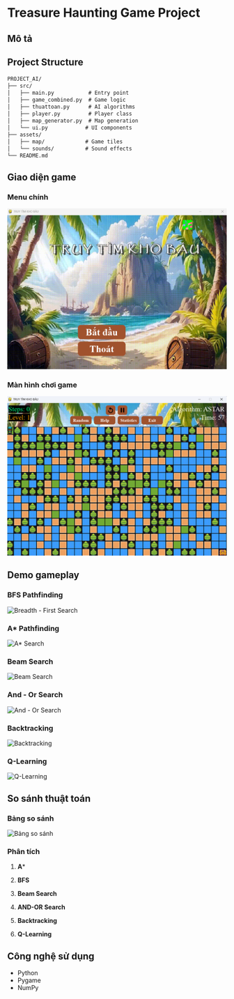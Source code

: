 # Treasure Haunting Game Project

## Mô tả


## Project Structure
```
PROJECT_AI/
├── src/
│   ├── main.py           # Entry point
│   ├── game_combined.py  # Game logic
│   ├── thuattoan.py      # AI algorithms
│   ├── player.py         # Player class
│   ├── map_generator.py  # Map generation
│   └── ui.py            # UI components
├── assets/
│   ├── map/             # Game tiles
│   └── sounds/          # Sound effects
└── README.md
```

## Giao diện game
### Menu chính
![Main Menu](picture/menu.png)

### Màn hình chơi game
![Gameplay](picture/gameplay.png)

## Demo gameplay
### BFS Pathfinding
![Breadth - First Search](picture/bfs.gif)

### A* Pathfinding
![A* Search](picture/astar.gif)

### Beam Search
![Beam Search](picture/beam.gif)

### And - Or Search
![And - Or Search](picture/andor.gif)

### Backtracking
![Backtracking](picture/backtracking.gif)

### Q-Learning
![Q-Learning](picture/qlearning.gif)


## So sánh thuật toán

### Bảng so sánh
![Bảng so sánh](picture/compare.gif)

### Phân tích
1. **A*** 


2. **BFS**


3. **Beam Search**


4. **AND-OR Search**


5. **Backtracking**


6. **Q-Learning**


## Công nghệ sử dụng
- Python
- Pygame
- NumPy
